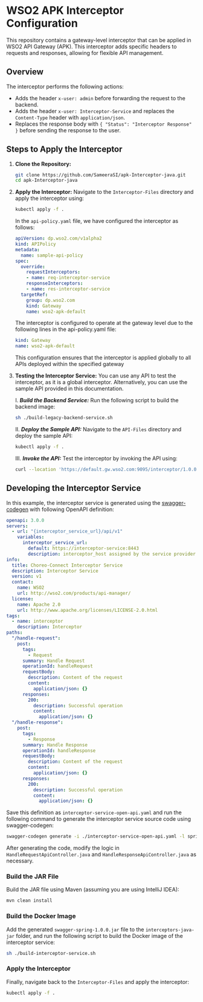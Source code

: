 # WSO2 APK Interceptor Configuration

This repository contains a gateway-level interceptor that can be applied in WSO2 API Gateway (APK). This interceptor adds specific headers to requests and responses, allowing for flexible API management.

## Overview

The interceptor performs the following actions:
- Adds the header `x-user: admin` before forwarding the request to the backend.
- Adds the header `x-user: Interceptor-Service` and replaces the `Content-Type` header with `application/json`.
- Replaces the response body with `{ "Status": "Interceptor Response" }` before sending the response to the user.

## Steps to Apply the Interceptor

1. **Clone the Repository:**
   ```bash
   git clone https://github.com/SameeraSI/apk-Interceptor-java.git
   cd apk-Interceptor-java
   ```

2. **Apply the Interceptor:**
   Navigate to the `Interceptor-Files` directory and apply the interceptor using:
   ```bash
   kubectl apply -f .
   ```

   In the `api-policy.yaml` file, we have configured the interceptor as follows:
   ```yaml
   apiVersion: dp.wso2.com/v1alpha2
   kind: APIPolicy
   metadata:
     name: sample-api-policy
   spec:
     override:
       requestInterceptors:
       - name: req-interceptor-service
       responseInterceptors:
       - name: res-interceptor-service
     targetRef:
       group: dp.wso2.com
       kind: Gateway
       name: wso2-apk-default
   ```
   The interceptor is configured to operate at the gateway level due to the following lines in the api-policy.yaml file:
   ```yaml
   kind: Gateway
   name: wso2-apk-default
   ```
   This configuration ensures that the interceptor is applied globally to all APIs deployed within the specified gateway

4. **Testing the Interceptor Service:**
   You can use any API to test the interceptor, as it is a global interceptor. Alternatively, you can use the sample API provided in this documentation.

   I. ***Build the Backend Service:***
   Run the following script to build the backend image:
   ```bash
   sh ./build-legacy-backend-service.sh
   ```

   II. ***Deploy the Sample API:***
   Navigate to the `API-Files` directory and deploy the sample API:
   ```bash
   kubectl apply -f .
   ```

   III. ***Invoke the API:***
   Test the interceptor by invoking the API using:
   ```bash
   curl --location 'https://default.gw.wso2.com:9095/interceptor/1.0.0/books' --header 'Host: default.gw.wso2.com' --data '{"SamplePayload":"WSO2 APK"}' -k
   ```

## Developing the Interceptor Service

In this example, the interceptor service is generated using the [swagger-codegen](https://github.com/swagger-api/swagger-codegen) with following OpenAPI definition:

```yaml
openapi: 3.0.0
servers:
  - url: "{interceptor_service_url}/api/v1"
    variables:
      interceptor_service_url:
        default: https://interceptor-service:8443
        description: interceptor_host assigned by the service provider
info:
  title: Choreo-Connect Interceptor Service
  description: Interceptor Service
  version: v1
  contact:
    name: WSO2
    url: http://wso2.com/products/api-manager/
  license:
    name: Apache 2.0
    url: http://www.apache.org/licenses/LICENSE-2.0.html
tags:
  - name: interceptor
    description: Interceptor
paths:
  "/handle-request":
    post:
      tags:
        - Request
      summary: Handle Request
      operationId: handleRequest
      requestBody:
        description: Content of the request
        content:
          application/json: {}
      responses:
        200:
          description: Successful operation
          content:
            application/json: {}
  "/handle-response":
    post:
      tags:
        - Response
      summary: Handle Response
      operationId: handleResponse
      requestBody:
        description: Content of the request
        content:
          application/json: {}
      responses:
        200:
          description: Successful operation
          content:
            application/json: {}
```

Save this definition as `interceptor-service-open-api.yaml` and run the following command to generate the interceptor service source code using swagger-codegen:

```bash
swagger-codegen generate -i ./interceptor-service-open-api.yaml -l spring -o ./interceptors-java
```

After generating the code, modify the logic in `HandleRequestApiController.java` and `HandleResponseApiController.java` as necessary. 

### Build the JAR File
Build the JAR file using Maven (assuming you are using IntelliJ IDEA):
```bash
mvn clean install
```

### Build the Docker Image
Add the generated `swagger-spring-1.0.0.jar` file to the `interceptors-java-jar` folder, and run the following script to build the Docker image of the interceptor service:
```bash
sh ./build-interceptor-service.sh
```

### Apply the Interceptor
Finally, navigate back to the `Interceptor-Files` and apply the interceptor:
```bash
kubectl apply -f .
```

